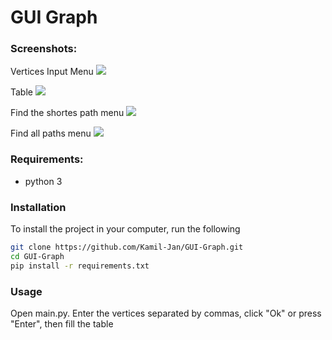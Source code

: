 # GUI Graph

### Screenshots:
Vertices Input Menu
![](https://github.com/Kamil-Jan/GUI-Graph/tree/master/screenshots/verticesInput.PNG)

Table
![](https://github.com/Kamil-Jan/GUI-Graph/tree/master/screenshots/table.PNG)

Find the shortes path menu
![](https://github.com/Kamil-Jan/GUI-Graph/tree/master/screenshots/shortestPath.PNG)

Find all paths menu
![](https://github.com/Kamil-Jan/GUI-Graph/tree/master/screenshots/allPaths.PNG)

### Requirements:
* python 3

### Installation
To install the project in your computer, run the following
```bash
git clone https://github.com/Kamil-Jan/GUI-Graph.git
cd GUI-Graph
pip install -r requirements.txt
```

### Usage
Open main.py. Enter the vertices separated by commas, click "Ok" or press "Enter", then fill the table

